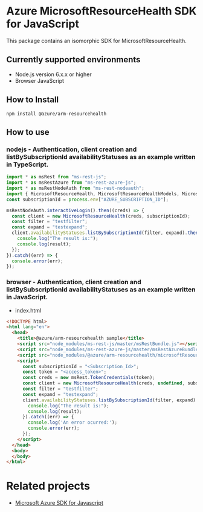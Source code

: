 # Azure MicrosoftResourceHealth SDK for JavaScript
This package contains an isomorphic SDK for MicrosoftResourceHealth.

## Currently supported environments
- Node.js version 6.x.x or higher
- Browser JavaScript

## How to Install
```
npm install @azure/arm-resourcehealth
```


## How to use

### nodejs - Authentication, client creation and listBySubscriptionId availabilityStatuses as an example written in TypeScript.

```ts
import * as msRest from "ms-rest-js";
import * as msRestAzure from "ms-rest-azure-js";
import * as msRestNodeAuth from "ms-rest-nodeauth";
import { MicrosoftResourceHealth, MicrosoftResourceHealthModels, MicrosoftResourceHealthMappers } from "@azure/arm-resourcehealth";
const subscriptionId = process.env["AZURE_SUBSCRIPTION_ID"];

msRestNodeAuth.interactiveLogin().then((creds) => {
  const client = new MicrosoftResourceHealth(creds, subscriptionId);
  const filter = "testfilter";
  const expand = "testexpand";
  client.availabilityStatuses.listBySubscriptionId(filter, expand).then((result) => {
    console.log("The result is:");
    console.log(result);
  });
}).catch((err) => {
  console.error(err);
});
```

### browser - Authentication, client creation and listBySubscriptionId availabilityStatuses as an example written in JavaScript.

- index.html
```html
<!DOCTYPE html>
<html lang="en">
  <head>
    <title>@azure/arm-resourcehealth sample</title>
    <script src="node_modules/ms-rest-js/master/msRestBundle.js"></script>
    <script src="node_modules/ms-rest-azure-js/master/msRestAzureBundle.js"></script>
    <script src="node_modules/@azure/arm-resourcehealth/microsoftResourceHealthBundle.js"></script>
    <script>
      const subscriptionId = "<Subscription_Id>";
      const token = "<access_token>";
      const creds = new msRest.TokenCredentials(token);
      const client = new MicrosoftResourceHealth(creds, undefined, subscriptionId);
      const filter = "testfilter";
      const expand = "testexpand";
      client.availabilityStatuses.listBySubscriptionId(filter, expand).then((result) => {
        console.log("The result is:");
        console.log(result);
      }).catch((err) => {
        console.log('An error ocurred:');
        console.error(err);
      });
    </script>
  </head>
  <body>
  </body>
</html>
```

# Related projects
 - [Microsoft Azure SDK for Javascript](https://github.com/Azure/azure-sdk-for-js)

